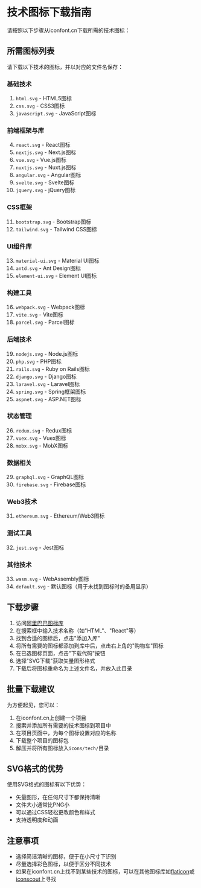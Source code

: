# 技术图标下载指南

请按照以下步骤从iconfont.cn下载所需的技术图标：

## 所需图标列表

请下载以下技术的图标，并以对应的文件名保存：

### 基础技术
1. `html.svg` - HTML5图标
2. `css.svg` - CSS3图标
3. `javascript.svg` - JavaScript图标

### 前端框架与库
4. `react.svg` - React图标
5. `nextjs.svg` - Next.js图标
6. `vue.svg` - Vue.js图标
7. `nuxtjs.svg` - Nuxt.js图标
8. `angular.svg` - Angular图标
9. `svelte.svg` - Svelte图标
10. `jquery.svg` - jQuery图标

### CSS框架
11. `bootstrap.svg` - Bootstrap图标
12. `tailwind.svg` - Tailwind CSS图标

### UI组件库
13. `material-ui.svg` - Material UI图标
14. `antd.svg` - Ant Design图标
15. `element-ui.svg` - Element UI图标

### 构建工具
16. `webpack.svg` - Webpack图标
17. `vite.svg` - Vite图标
18. `parcel.svg` - Parcel图标

### 后端技术
19. `nodejs.svg` - Node.js图标
20. `php.svg` - PHP图标
21. `rails.svg` - Ruby on Rails图标
22. `django.svg` - Django图标
23. `laravel.svg` - Laravel图标
24. `spring.svg` - Spring框架图标
25. `aspnet.svg` - ASP.NET图标

### 状态管理
26. `redux.svg` - Redux图标
27. `vuex.svg` - Vuex图标
28. `mobx.svg` - MobX图标

### 数据相关
29. `graphql.svg` - GraphQL图标
30. `firebase.svg` - Firebase图标

### Web3技术
31. `ethereum.svg` - Ethereum/Web3图标

### 测试工具
32. `jest.svg` - Jest图标

### 其他技术
33. `wasm.svg` - WebAssembly图标
34. `default.svg` - 默认图标（用于未找到图标时的备用显示）

## 下载步骤

1. 访问[阿里巴巴图标库](https://www.iconfont.cn/)
2. 在搜索框中输入技术名称（如"HTML"、"React"等）
3. 找到合适的图标后，点击"添加入库"
4. 将所有需要的图标都添加到库中后，点击右上角的"购物车"图标
5. 在已选图标页面，点击"下载代码"按钮
6. 选择"SVG下载"获取矢量图形格式
7. 下载后将图标重命名为上述文件名，并放入此目录

## 批量下载建议

为方便起见，您可以：
1. 在iconfont.cn上创建一个项目
2. 搜索并添加所有需要的技术图标到项目中
3. 在项目页面中，为每个图标设置对应的名称
4. 下载整个项目的图标包
5. 解压并将所有图标放入`icons/tech/`目录

## SVG格式的优势

使用SVG格式的图标有以下优势：
- 矢量图形，在任何尺寸下都保持清晰
- 文件大小通常比PNG小
- 可以通过CSS轻松更改颜色和样式
- 支持透明度和动画

## 注意事项

- 选择简洁清晰的图标，便于在小尺寸下识别
- 尽量选择彩色图标，以便于区分不同技术
- 如果在iconfont.cn上找不到某些技术的图标，可以在其他图标库如[flaticon](https://www.flaticon.com/)或[iconscout](https://iconscout.com/)上寻找 